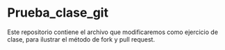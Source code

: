 # Prueba_clase_git

 Este repositorio contiene el archivo que modificaremos como ejercicio de clase, para ilustrar el método de fork y pull request.
